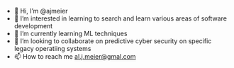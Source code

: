 - 👋 Hi, I’m @ajmeier
- 👀 I’m interested in learning to search and learn various areas of software development
- 🌱 I’m currently learning ML techniques 
- 💞️ I’m looking to collaborate on predictive cyber security on specific legacy operatiing systems 
- 📫 How to reach me al.j.meier@gmal.com

<!---
ajmeier/ajmeier is a ✨ special ✨ repository because its `README.md` (this file) appears on your GitHub profile.
You can click the Preview link to take a look at your changes.
--->
